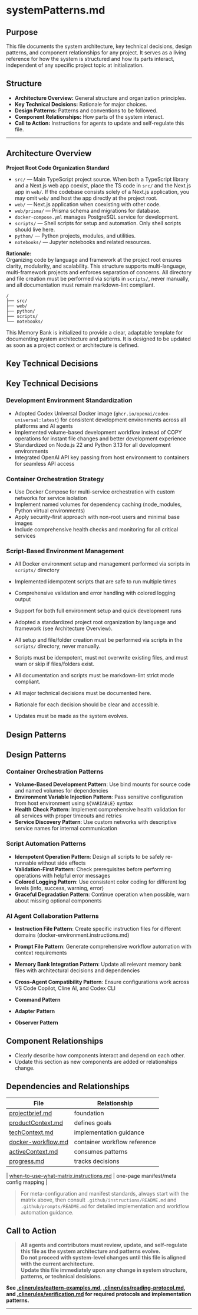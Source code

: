 # systemPatterns.md

<!-- markdownlint-disable MD013 MD022 MD032 MD041 MD040 MD036 -->

## Purpose

This file documents the system architecture, key technical decisions, design patterns, and component relationships for any project. It serves as a living reference for how the system is structured and how its parts interact, independent of any specific project topic at initialization.

## Structure

- **Architecture Overview:** General structure and organization principles.
- **Key Technical Decisions:** Rationale for major choices.
- **Design Patterns:** Patterns and conventions to be followed.
- **Component Relationships:** How parts of the system interact.
- **Call to Action:** Instructions for agents to update and self-regulate this file.

---

## Architecture Overview

**Project Root Code Organization Standard**

- `src/` — Main TypeScript project source. When both a TypeScript library and a Next.js web app coexist, place the TS code in `src/` and the Next.js app in `web/`. If the codebase consists solely of a Next.js application, you may omit `web/` and host the app directly at the project root.
- `web/` — Next.js application when coexisting with other code.
- `web/prisma/` — Prisma schema and migrations for database.
- `docker-compose.yml` manages PostgreSQL service for development.
- `scripts/` — Shell scripts for setup and automation. Only shell scripts should live here.
- `python/` — Python projects, modules, and utilities.
- `notebooks/` — Jupyter notebooks and related resources.

**Rationale:**  
Organizing code by language and framework at the project root ensures clarity, modularity, and scalability. This structure supports multi-language, multi-framework projects and enforces separation of concerns. All directory and file creation must be performed via scripts in `scripts/`, never manually, and all documentation must remain markdown-lint compliant.

```
/
├── src/
├── web/
├── python/
├── scripts/
└── notebooks/
```

This Memory Bank is initialized to provide a clear, adaptable template for documenting system architecture and patterns. It is designed to be updated as soon as a project context or architecture is defined.

## Key Technical Decisions

## Key Technical Decisions

### Development Environment Standardization

- Adopted Codex Universal Docker image (`ghcr.io/openai/codex-universal:latest`) for consistent development environments across all platforms and AI agents
- Implemented volume-based development workflow instead of COPY operations for instant file changes and better development experience
- Standardized on Node.js 22 and Python 3.13 for all development environments
- Integrated OpenAI API key passing from host environment to containers for seamless API access

### Container Orchestration Strategy

- Use Docker Compose for multi-service orchestration with custom networks for service isolation
- Implement named volumes for dependency caching (node_modules, Python virtual environments)
- Apply security-first approach with non-root users and minimal base images
- Include comprehensive health checks and monitoring for all critical services

### Script-Based Environment Management

- All Docker environment setup and management performed via scripts in `scripts/` directory
- Implemented idempotent scripts that are safe to run multiple times
- Comprehensive validation and error handling with colored logging output
- Support for both full environment setup and quick development runs

- Adopted a standardized project root organization by language and framework (see Architecture Overview).
- All setup and file/folder creation must be performed via scripts in the `scripts/` directory, never manually.
- Scripts must be idempotent, must not overwrite existing files, and must warn or skip if files/folders exist.
- All documentation and scripts must be markdown-lint strict mode compliant.
- All major technical decisions must be documented here.
- Rationale for each decision should be clear and accessible.
- Updates must be made as the system evolves.

## Design Patterns

## Design Patterns

### Container Orchestration Patterns

- **Volume-Based Development Pattern**: Use bind mounts for source code and named volumes for dependencies
- **Environment Variable Injection Pattern**: Pass sensitive configuration from host environment using `${VARIABLE}` syntax
- **Health Check Pattern**: Implement comprehensive health validation for all services with proper timeouts and retries
- **Service Discovery Pattern**: Use custom networks with descriptive service names for internal communication

### Script Automation Patterns

- **Idempotent Operation Pattern**: Design all scripts to be safely re-runnable without side effects
- **Validation-First Pattern**: Check prerequisites before performing operations with helpful error messages
- **Colored Logging Pattern**: Use consistent color coding for different log levels (info, success, warning, error)
- **Graceful Degradation Pattern**: Continue operation when possible, warn about missing optional components

### AI Agent Collaboration Patterns

- **Instruction File Pattern**: Create specific instruction files for different domains (docker-environment.instructions.md)
- **Prompt File Pattern**: Generate comprehensive workflow automation with context requirements
- **Memory Bank Integration Pattern**: Update all relevant memory bank files with architectural decisions and dependencies
- **Cross-Agent Compatibility Pattern**: Ensure configurations work across VS Code Copilot, Cline AI, and Codex CLI

- **Command Pattern**
- **Adapter Pattern**
- **Observer Pattern**

## Component Relationships

- Clearly describe how components interact and depend on each other.
- Update this section as new components are added or relationships change.

## Dependencies and Relationships

| File                                       | Relationship                 |
| ------------------------------------------ | ---------------------------- |
| [projectbrief.md](./projectbrief.md)       | foundation                   |
| [productContext.md](./productContext.md)   | defines goals                |
| [techContext.md](./techContext.md)         | implementation guidance      |
| [docker-workflow.md](./docker-workflow.md) | container workflow reference |
| [activeContext.md](./activeContext.md)     | consumes patterns            |
| [progress.md](./progress.md)               | tracks decisions             |

| [when-to-use-what-matrix.instructions.md](../.github/instructions/when-to-use-what-matrix.instructions.md) | one-page manifest/meta config mapping |

> For meta-configuration and manifest standards, always start with the matrix above, then consult `.github/instructions/README.md` and `.github/prompts/README.md` for detailed implementation and workflow automation guidance.

## Call to Action

> **All agents and contributors must review, update, and self-regulate this file as the system architecture and patterns evolve.**  
> **Do not proceed with system-level changes until this file is aligned with the current architecture.**  
> **Update this file immediately upon any change in system structure, patterns, or technical decisions.**

**See [.clinerules/pattern-examples.md](../.clinerules/pattern-examples.md), [.clinerules/reading-protocol.md](../.clinerules/reading-protocol.md), and [.clinerules/verification.md](../.clinerules/verification.md) for required protocols and implementation patterns.**

---
